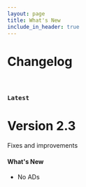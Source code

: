 ```yaml
---
layout: page
title: What's New
include_in_header: true
---
```


# Changelog

<br>

### `Latest`

# **Version 2.3**
Fixes and improvements

#### What's New
- No ADs 
